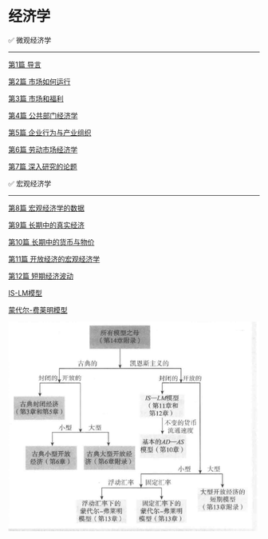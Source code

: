 # 经济学

<aside>
✅ 微观经济学

---

[第1篇 导言](%E7%BB%8F%E6%B5%8E%E5%AD%A6%20226e4ee6b9594925921f6df693c8f669/%E7%AC%AC1%E7%AF%87%20%E5%AF%BC%E8%A8%80%20929c8d09baed43128c2bc1ec6c439f10.md)

[第2篇 市场如何运行](%E7%BB%8F%E6%B5%8E%E5%AD%A6%20226e4ee6b9594925921f6df693c8f669/%E7%AC%AC2%E7%AF%87%20%E5%B8%82%E5%9C%BA%E5%A6%82%E4%BD%95%E8%BF%90%E8%A1%8C%202badb4a687b94a9b927184a4773532f6.md)

[第3篇 市场和福利](%E7%BB%8F%E6%B5%8E%E5%AD%A6%20226e4ee6b9594925921f6df693c8f669/%E7%AC%AC3%E7%AF%87%20%E5%B8%82%E5%9C%BA%E5%92%8C%E7%A6%8F%E5%88%A9%20b2bd32cab35a43f0b1c9a69adb859caa.md)

[第4篇 公共部门经济学](%E7%BB%8F%E6%B5%8E%E5%AD%A6%20226e4ee6b9594925921f6df693c8f669/%E7%AC%AC4%E7%AF%87%20%E5%85%AC%E5%85%B1%E9%83%A8%E9%97%A8%E7%BB%8F%E6%B5%8E%E5%AD%A6%20a9cba4007b5e4f849d14c22609df4e06.md)

[第5篇 企业行为与产业组织](%E7%BB%8F%E6%B5%8E%E5%AD%A6%20226e4ee6b9594925921f6df693c8f669/%E7%AC%AC5%E7%AF%87%20%E4%BC%81%E4%B8%9A%E8%A1%8C%E4%B8%BA%E4%B8%8E%E4%BA%A7%E4%B8%9A%E7%BB%84%E7%BB%87%206c64193629cc4a39bea35adbd0105812.md)

[第6篇 劳动市场经济学](%E7%BB%8F%E6%B5%8E%E5%AD%A6%20226e4ee6b9594925921f6df693c8f669/%E7%AC%AC6%E7%AF%87%20%E5%8A%B3%E5%8A%A8%E5%B8%82%E5%9C%BA%E7%BB%8F%E6%B5%8E%E5%AD%A6%20a90c7575ef98489a8b526ec0a0c96c5a.md)

[第7篇 深入研究的论题](%E7%BB%8F%E6%B5%8E%E5%AD%A6%20226e4ee6b9594925921f6df693c8f669/%E7%AC%AC7%E7%AF%87%20%E6%B7%B1%E5%85%A5%E7%A0%94%E7%A9%B6%E7%9A%84%E8%AE%BA%E9%A2%98%200e78a31f9b764b4f8496ee3264123081.md)

</aside>

<aside>
✅ 宏观经济学

---

[第8篇 宏观经济学的数据](%E7%BB%8F%E6%B5%8E%E5%AD%A6%20226e4ee6b9594925921f6df693c8f669/%E7%AC%AC8%E7%AF%87%20%E5%AE%8F%E8%A7%82%E7%BB%8F%E6%B5%8E%E5%AD%A6%E7%9A%84%E6%95%B0%E6%8D%AE%20cb2f2fe54f16413d96154e9d901be365.md)

[第9篇 长期中的真实经济](%E7%BB%8F%E6%B5%8E%E5%AD%A6%20226e4ee6b9594925921f6df693c8f669/%E7%AC%AC9%E7%AF%87%20%E9%95%BF%E6%9C%9F%E4%B8%AD%E7%9A%84%E7%9C%9F%E5%AE%9E%E7%BB%8F%E6%B5%8E%2031a84be31cfb42bcbee6ff085dd12559.md)

[第10篇 长期中的货币与物价](%E7%BB%8F%E6%B5%8E%E5%AD%A6%20226e4ee6b9594925921f6df693c8f669/%E7%AC%AC10%E7%AF%87%20%E9%95%BF%E6%9C%9F%E4%B8%AD%E7%9A%84%E8%B4%A7%E5%B8%81%E4%B8%8E%E7%89%A9%E4%BB%B7%203dafbc8ff080449a87b8c51a73f2c44f.md)

[第11篇 开放经济的宏观经济学](%E7%BB%8F%E6%B5%8E%E5%AD%A6%20226e4ee6b9594925921f6df693c8f669/%E7%AC%AC11%E7%AF%87%20%E5%BC%80%E6%94%BE%E7%BB%8F%E6%B5%8E%E7%9A%84%E5%AE%8F%E8%A7%82%E7%BB%8F%E6%B5%8E%E5%AD%A6%20d2f9048ffafc49bb867c8fae4ffcf13f.md)

[第12篇 短期经济波动](%E7%BB%8F%E6%B5%8E%E5%AD%A6%20226e4ee6b9594925921f6df693c8f669/%E7%AC%AC12%E7%AF%87%20%E7%9F%AD%E6%9C%9F%E7%BB%8F%E6%B5%8E%E6%B3%A2%E5%8A%A8%209f5d66c480e74e239b967c850032ae8e.md)

[IS-LM模型](%E7%BB%8F%E6%B5%8E%E5%AD%A6%20226e4ee6b9594925921f6df693c8f669/IS-LM%E6%A8%A1%E5%9E%8B%2007e46b6e431a4ebe85bc2bb794652cf6.md)

[蒙代尔-费莱明模型](%E7%BB%8F%E6%B5%8E%E5%AD%A6%20226e4ee6b9594925921f6df693c8f669/%E8%92%99%E4%BB%A3%E5%B0%94-%E8%B4%B9%E8%8E%B1%E6%98%8E%E6%A8%A1%E5%9E%8B%20b52a9f369a52428980c7c6b6dbb6622e.md)

</aside>

![Untitled](%E7%BB%8F%E6%B5%8E%E5%AD%A6%20226e4ee6b9594925921f6df693c8f669/Untitled.png)
